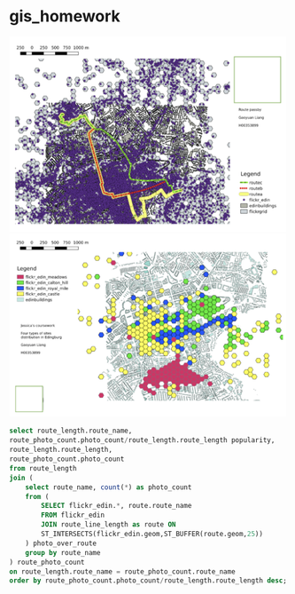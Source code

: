 # gis_homework


<img src="WX20201128-224809@2x.png" width="500">


<img src="WX20201128-224819@2x.png" width="500">


```sql
select route_length.route_name, 
route_photo_count.photo_count/route_length.route_length popularity,
route_length.route_length, 
route_photo_count.photo_count
from route_length
join (
	select route_name, count(*) as photo_count
	from (
		SELECT flickr_edin.*, route.route_name
		FROM flickr_edin 
		JOIN route_line_length as route ON 
		ST_INTERSECTS(flickr_edin.geom,ST_BUFFER(route.geom,25))
	) photo_over_route
	group by route_name
) route_photo_count
on route_length.route_name = route_photo_count.route_name
order by route_photo_count.photo_count/route_length.route_length desc;
```
